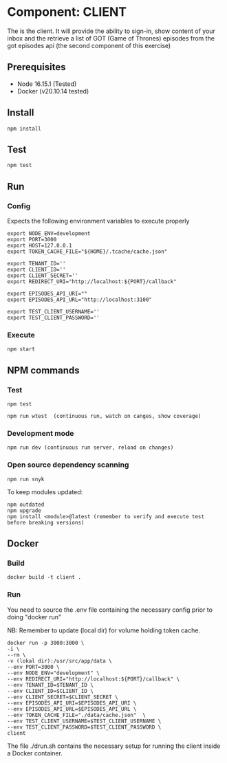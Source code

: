 # Component: CLIENT

The is the client. It will provide the ability to sign-in, show content of your inbox and the retrieve a list of GOT (Game of Thrones) episodes from the got episodes api (the second component of this exercise)

## Prerequisites

- Node 16.15.1 (Tested)
- Docker (v20.10.14 tested)

## Install

    npm install

## Test

    npm test

## Run

### Config

Expects the following environment variables to execute properly

    export NODE_ENV=development
    export PORT=3000
    export HOST=127.0.0.1
    export TOKEN_CACHE_FILE="${HOME}/.tcache/cache.json"

    export TENANT_ID=''
    export CLIENT_ID=''
    export CLIENT_SECRET=''
    export REDIRECT_URI="http://localhost:${PORT}/callback"

    export EPISODES_API_URI=""
    export EPISODES_API_URL="http://localhost:3100"

    export TEST_CLIENT_USERNAME=''
    export TEST_CLIENT_PASSWORD=''

### Execute

    npm start

## NPM commands

### Test

    npm test

    npm run wtest  (continuous run, watch on canges, show coverage)

### Development mode

    npm run dev (continuous run server, reload on changes)

### Open source dependency scanning

    npm run snyk

To keep modules updated:

    npm outdated
    npm upgrade
    npm install <module>@latest (remember to verify and execute test before breaking versions)

## Docker

### Build

    docker build -t client .

### Run

You need to source the .env file containing the necessary config prior to doing "docker run"

NB: Remember to update (local dir) for volume holding token cache.

    docker run -p 3000:3000 \
    -i \
    --rm \
    -v (lokal dir):/usr/src/app/data \
    --env PORT=3000 \
    --env NODE_ENV="development" \
    --env REDIRECT_URI="http://localhost:${PORT}/callback" \
    --env TENANT_ID=$TENANT_ID \
    --env CLIENT_ID=$CLIENT_ID \
    --env CLIENT_SECRET=$CLIENT_SECRET \
    --env EPISODES_API_URI=$EPISODES_API_URI \
    --env EPISODES_API_URL=$EPISODES_API_URL \
    --env TOKEN_CACHE_FILE="./data/cache.json"  \
    --env TEST_CLIENT_USERNAME=$TEST_CLIENT_USERNAME \
    --env TEST_CLIENT_PASSWORD=$TEST_CLIENT_PASSWORD \
    client

The file ./drun.sh contains the necessary setup for running the client inside a Docker container.